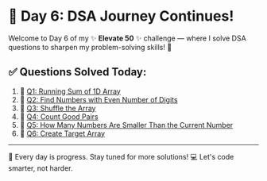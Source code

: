 # 📅 Day 6: DSA Journey Continues!

Welcome to Day 6 of my ✨ **Elevate 50** ✨ challenge — where I solve DSA questions to sharpen my problem-solving skills! 💪

## ✅ Questions Solved Today:

1. 🔗 [Q1: Running Sum of 1D Array](./Running%20Sum%20of%201D%20Array/runningSum.md)
2. 🔗 [Q2: Find Numbers with Even Number of Digits](./Even%20Digits/evenDigits.md)
3. 🔗 [Q3: Shuffle the Array](./Shuffle%20Array/shuffle.md)
4. 🔗 [Q4: Count Good Pairs](./Good%20Pairs/goodPairs.md)
5. 🔗 [Q5: How Many Numbers Are Smaller Than the Current Number](./Smaller%20Numbers/smallerNumbers.md)
6. 🔗 [Q6: Create Target Array](./Create%20Target/createTarget.md)

---

🌟 Every day is progress. Stay tuned for more solutions!
💻 Let's code smarter, not harder.


